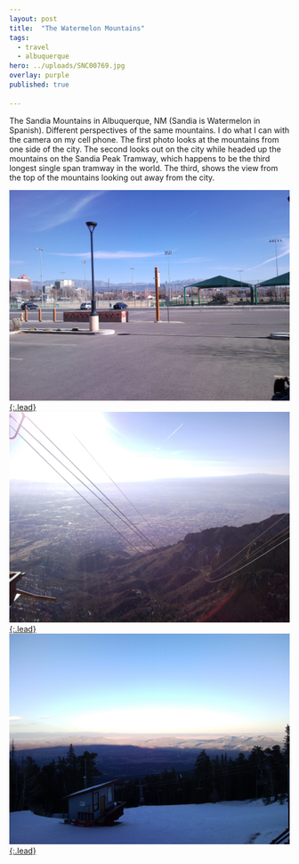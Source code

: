 ```yaml
---
layout: post
title:  "The Watermelon Mountains"
tags:
  - travel
  - albuquerque
hero: ../uploads/SNC00769.jpg
overlay: purple
published: true

---
```


The Sandia Mountains in Albuquerque, NM (Sandia is Watermelon in Spanish). Different perspectives of the same mountains. I do what I can with the camera on my cell phone. The first photo looks at the mountains from one side of the city. The second looks out on the city while headed up the mountains on the Sandia Peak Tramway, which happens to be the third longest single span tramway in the world. The third, shows the view from the top of the mountains looking out away from the city.

[![view from the zoo](../uploads/SNC00769.jpg){:.lead}](../uploads/SNC00769.jpg)
[![](../uploads/SNC00788.jpg){:.lead}](../uploads/SNC00788.jpg)
[![inside](../uploads/SNC00798.jpg){:.lead}](../uploads/SNC00798.jpg)